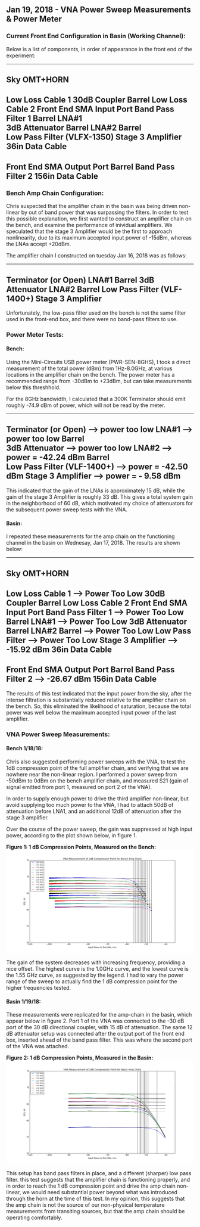 ## Jan 19, 2018 - VNA Power Sweep  Measurements & Power Meter
### Current Front End Configuration in Basin (Working Channel):

Below is a list of components, in order of appearance in the front end of the
experiment:

  -------------------------
  Sky
  OMT+HORN
  -------------------------
  Low Loss Cable 1 
  30dB Coupler
  Barrel
  Low Loss Cable 2
  Front End SMA Input Port
  Band Pass Filter 1 
  Barrel
  LNA#1 	
  3dB Attenuator
  Barrel
  LNA#2
  Barrel		
  Low Pass Filter	(VLFX-1350)
  Stage 3 Amplifier
  36in Data Cable
  -------------------------
  Front End SMA Output Port
  Barrel
  Band Pass Filter 2
  156in Data Cable
  -------------------------

### Bench Amp Chain Configuration:

Chris suspected that the amplifier chain in the basin was being driven
non-linear by out of band power that was surpassing the filters. In order to
test this possible explanation, we first wanted to construct an amplifier chain
on the bench, and examine the performance of inividual amplifiers. We speculated
that the stage 3 Amplifier would be the first to approach nonlinearity, due
to its maximum accepted input power of -15dBm, whereas the LNAs accept +20dBm.

The amplifier chain I constructed on tuesday Jan 16, 2018 was as follows:

  -------------------------
  Terminator (or Open)
  LNA#1
  Barrel
  3dB Attenuator
  LNA#2
  Barrel
  Low Pass Filter (VLF-1400+)
  Stage 3 Amplifier
  -------------------------

Unfortunately, the low-pass filter used on the bench is not the same filter used
in the front-end box, and there were no band-pass filters to use. 

### Power Meter Tests:

#### Bench:

Using the Mini-Circuits USB  power meter (PWR-SEN-8GHS), I took a direct
measurement of the total power (dBm) from 1Hz-8.0GHz, at various locations in
the amplifier chain on the bench. The power meter has a recommended range from
-30dBm to +23dBm, but can take measurements below this threshhold.

For the 8GHz bandwidth, I calculated that a 300K Terminator should emit roughly
-74.9 dBm of power, which will not be read by the meter. 

  -------------------------
  Terminator (or Open)		--> power too low
  LNA#1	       			--> power too low
  Barrel			
  3dB Attenuator			--> power too low
  LNA#2				--> power = -42.24 dBm
  Barrel				
  Low Pass Filter (VLF-1400+)	--> power = -42.50 dBm
  Stage 3 Amplifier		--> power = - 9.58 dBm
  -------------------------

This indicated that the gain of the LNAs is approximately 15 dB, while the gain
of the stage 3 Amplifier is roughly 33 dB. This gives a total system gain in the
neighborhood of 60 dB, which motivated my choice of attenuators for the
subsequent power sweep tests with the VNA.

#### Basin:

I repeated these measurements for the amp chain on the functioning channel in
the basin on Wednesay, Jan 17, 2018. The results are shown below:

  -------------------------
  Sky
  OMT+HORN
  -------------------------
  Low Loss Cable 1 	--> Power Too Low
  30dB Coupler
  Barrel
  Low Loss Cable 2
  Front End SMA Input Port
  Band Pass Filter 1 	--> Power Too Low
  Barrel
  LNA#1 			--> Power Too Low
  3dB Attenuator
  Barrel
  LNA#2
  Barrel			--> Power Too Low
  Low Pass Filter	--> Power Too Low
  Stage 3 Amplifier	--> -15.92 dBm
  36in Data Cable
  -------------------------
  Front End SMA Output Port
  Barrel
  Band Pass Filter 2	--> -26.67 dBm
  156in Data Cable
  -------------------------

The results of this test indicated that the input power from the sky, after the
intense filtration is substantially reduced relative to the amplifier chain on
the bench. So, this eliminated the likelihood of saturation, because the total
power was well below the maximum accepted input power of the last amplifier.

### VNA Power Sweep Measurements:

#### Bench 1/18/18:
Chris also suggested performing power sweeps with the VNA, to test the 1dB
compression point of the full amplifier chain, and verifying that we are nowhere
near the non-linear region. I performed a power sweep from -50dBm to 0dBm on the
bench amplifier chain, and measured S21 (gain of signal emitted from port 1,
measured on port 2 of the VNA).

In order to supply enough power to drive the third amplifier non-linear, but
avoid supplying too much power to the VNA, I had to attach 50dB of attenuation
before LNA1, and an additional 12dB of attenuation after the stage 3 amplifier.

Over the course of the power sweep, the gain was suppressed at high input power,
according to the plot shown below, in figure 1.

**Figure 1: 1 dB Compression Points, Measured on the Bench:**
![bench](1dBCompPoints.png)

The gain of the system decreases with increasing frequency, providing a nice
offset. The highest curve is the 1.0GHz curve, and the lowest curve is the 1.55
GHz curve, as suggested by the legend. I had to vary the power range of the
sweep to actually find the 1 dB compression point for the higher frequencies
tested.

#### Basin 1/19/18:

These measurements were replicated for the amp-chain in the basin, which appear
below in figure 2. Port 1 of the VNA was connected to the -30 dB port of the 30
dB directional coupler, with 15 dB of attenuation. The same 12 dB attenuator
setup was connected after the output port of the front end box, inserted ahead
of the band pass filter. This was where the second port of the VNA was
attached. 

**Figure 2: 1 dB Compression Points, Measured in the Basin:**
![basin](1dBCompPointsBasin.png)

This setup has band pass filters in place, and a different (sharper) low pass
filter. this test suggests that the amplifier chain is functioning properly, and
in order to reach the 1 dB compression point and drive the amp chain non-linear,
we would need substantial power beyond what was introduced through the horn at
the time of this test. In my opinion, this suggests that the amp chain is not
the source of our non-physical temperature measurements from transiting sources,
but that the amp chain should be operating comfortably.

